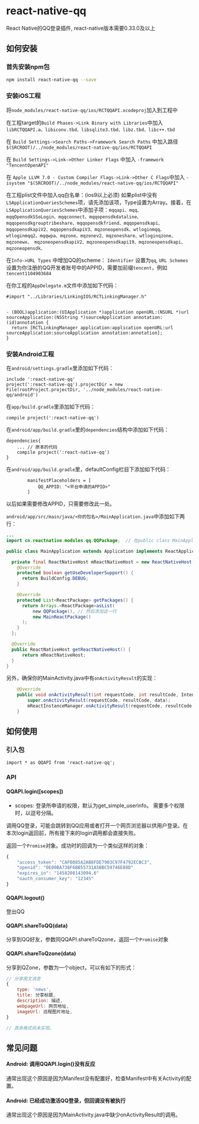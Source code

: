 # react-native-qq

React Native的QQ登录插件, react-native版本需要0.33.0及以上

## 如何安装

### 首先安装npm包

```bash
npm install react-native-qq --save
```
### 安装iOS工程
将`node_modules/react-native-qq/ios/RCTQQAPI.xcodeproj`加入到工程中

在工程target的`Build Phases->Link Binary with Libraries`中加入`libRCTQQAPI.a、libiconv.tbd、libsqlite3.tbd、libz.tbd、libc++.tbd`

在 `Build Settings->Search Paths->Framework Search Paths` 中加入路径 `$(SRCROOT)/../node_modules/react-native-qq/ios/RCTQQAPI`

在 `Build Settings->Link->Other Linker Flags` 中加入 `-framework "TencentOpenAPI"`

在 `Apple LLVM 7.0 - Custom Compiler Flags->Link->Other C Flags`中加入 `-isystem "$(SRCROOT)/../node_modules/react-native-qq/ios/RCTQQAPI"`

在工程plist文件中加入qq白名单：(ios9以上必须)
如果plist中没有 `LSApplicationQueriesSchemes`项，请先添加该项，Type设置为Array。接着，在`LSApplicationQueriesSchemes`中添加子项：`mqqapi、mqq、mqqOpensdkSSoLogin、mqqconnect、mqqopensdkdataline、mqqopensdkgrouptribeshare、mqqopensdkfriend、mqqopensdkapi、mqqopensdkapiV2、mqqopensdkapiV3、mqzoneopensdk、wtloginmqq、wtloginmqq2、mqqwpa、mqzone、mqzonev2、mqzoneshare、wtloginqzone、mqzonewx、
mqzoneopensdkapiV2、mqzoneopensdkapi19、mqzoneopensdkapi、mqzoneopensdk、`

在`Info->URL Types` 中增加QQ的scheme： `Identifier` 设置为`qq`, `URL Schemes` 设置为你注册的QQ开发者账号中的APPID，需要加前缀`tencent`，例如`tencent1104903684`

在你工程的`AppDelegate.m`文件中添加如下代码：

```
#import "../Libraries/LinkingIOS/RCTLinkingManager.h"


- (BOOL)application:(UIApplication *)application openURL:(NSURL *)url sourceApplication:(NSString *)sourceApplication annotation:(id)annotation {
  return [RCTLinkingManager application:application openURL:url sourceApplication:sourceApplication annotation:annotation];
}

```

### 安装Android工程

在`android/settings.gradle`里添加如下代码：

```
include ':react-native-qq'
project(':react-native-qq').projectDir = new File(rootProject.projectDir, '../node_modules/react-native-qq/android')
```

在`app/build.gradle`里添加如下代码：

```
compile project(':react-native-qq')
```

在`android/app/build.gradle`里的`dependencies`结构中添加如下代码：

```
dependencies{
    ... // 原本的代码
    compile project(':react-native-qq')
}
```


在`android/app/build.gradle`里，defaultConfig栏目下添加如下代码：

```
		manifestPlaceholders = [
            QQ_APPID: "<平台申请的APPID>"
        ]
```

以后如果需要修改APPID，只需要修改此一处。

`android/app/src/main/java/<你的包名>/MainApplication.java`中添加如下两行：

```java
...
import cn.reactnative.modules.qq.QQPackage;  // 在public class MainApplication之前import

public class MainApplication extends Application implements ReactApplication {

  private final ReactNativeHost mReactNativeHost = new ReactNativeHost(this) {
    @Override
    protected boolean getUseDeveloperSupport() {
      return BuildConfig.DEBUG;
    }

    @Override
    protected List<ReactPackage> getPackages() {
      return Arrays.<ReactPackage>asList(
          new QQPackage(), // 然后添加这一行
          new MainReactPackage()
      );
    }
  };

  @Override
  public ReactNativeHost getReactNativeHost() {
      return mReactNativeHost;
  }
}
```

另外，确保你的MainActivity.java中有`onActivityResult`的实现：

```java
    @Override
    public void onActivityResult(int requestCode, int resultCode, Intent data){
        super.onActivityResult(requestCode, resultCode, data);
        mReactInstanceManager.onActivityResult(requestCode, resultCode, data);
    }
```

## 如何使用

### 引入包

```
import * as QQAPI from 'react-native-qq';
```

### API

#### QQAPI.login([scopes])

- scopes: 登录所申请的权限，默认为get_simple_userinfo。 需要多个权限时，以逗号分隔。

调用QQ登录，可能会跳转到QQ应用或者打开一个网页浏览器以供用户登录。在本次login返回前，所有接下来的login调用都会直接失败。

返回一个`Promise`对象。成功时的回调为一个类似这样的对象：

```javascript
{
	"access_token": "CAF0085A2AB8FDE7903C97F4792ECBC3",
	"openid": "0E00BA738F6BB55731A5BBC59746E88D"
	"expires_in": "1458208143094.6"	
	"oauth_consumer_key": "12345"
}
```

#### QQAPI.logout()

登出QQ

#### QQAPI.shareToQQ(data)

分享到QQ好友，参数同QQAPI.shareToQzone，返回一个`Promise`对象

#### QQAPI.shareToQzone(data)

分享到QZone，参数为一个object，可以有如下的形式：

```javascript
// 分享图文消息
{	
	type: 'news',
	title: 分享标题,
	description: 描述,
	webpageUrl: 网页地址,
	imageUrl: 远程图片地址,
}

// 其余格式尚未实现。
```

## 常见问题

#### Android: 调用QQAPI.login()没有反应

通常出现这个原因是因为Manifest没有配置好，检查Manifest中有关Activity的配置。

#### Android: 已经成功激活QQ登录，但回调没有被执行

通常出现这个原因是因为MainActivity.java中缺少onActivityResult的调用。
